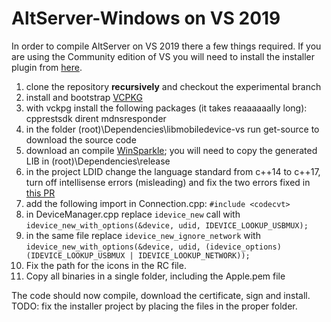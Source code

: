 # AltServer-Windows on VS 2019
In order to compile AltServer on VS 2019 there a few things required. If you are using the Community edition of VS you will need to install the installer plugin from [here](https://marketplace.visualstudio.com/items?itemName=VisualStudioClient.MicrosoftVisualStudio2017InstallerProjects).

1. clone the repository **recursively** and checkout the experimental branch
1. install and bootstrap [VCPKG](https://github.com/microsoft/vcpkg) 
1. with vckpg install the following packages (it takes reaaaaaally long): cpprestsdk dirent mdnsresponder
1. in the folder (root)\Dependencies\libmobiledevice-vs run get-source to download the source code
1. download an compile [WinSparkle](https://github.com/vslavik/winsparkle); you will need to copy the generated LIB in
(root)\Dependencies\release
1. in the project LDID change the language standard from c++14 to c++17, turn off intellisense errors (misleading) and fix the two
errors fixed in [this PR](https://github.com/rileytestut/AltServer-Windows/pull/1)
1. add the following import in Connection.cpp: `#include <codecvt>`
1. in DeviceManager.cpp replace `idevice_new` call with `idevice_new_with_options(&device, udid, IDEVICE_LOOKUP_USBMUX);`
1. in the same file replace `idevice_new_ignore_network` with `idevice_new_with_options(&device, udid, (idevice_options)(IDEVICE_LOOKUP_USBMUX | IDEVICE_LOOKUP_NETWORK));`
1. Fix the path for the icons in the RC file.
1. Copy all binaries in a single folder, including the Apple.pem file

The code should now compile, download the certificate, sign and install.
TODO: fix the installer project by placing the files in the proper folder.
